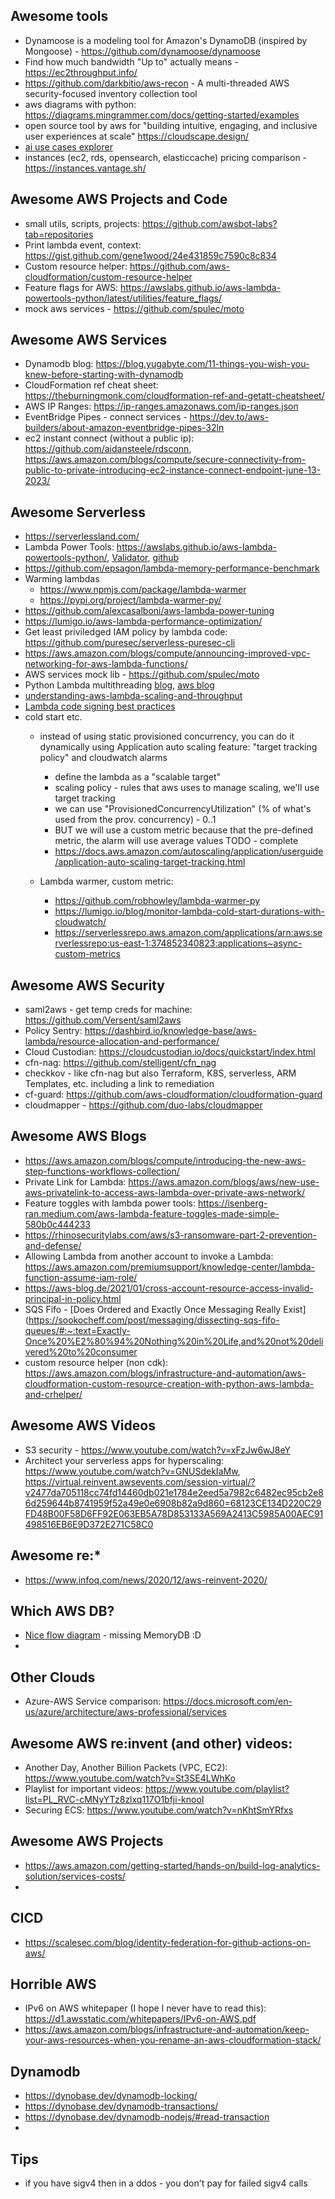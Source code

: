 ## Awesome tools
* Dynamoose is a modeling tool for Amazon's DynamoDB (inspired by Mongoose) - https://github.com/dynamoose/dynamoose
* Find how much bandwidth "Up to" actually means - https://ec2throughput.info/
* https://github.com/darkbitio/aws-recon - A multi-threaded AWS security-focused inventory collection tool
* aws diagrams with python: https://diagrams.mingrammer.com/docs/getting-started/examples
* open source tool by aws for "building intuitive, engaging, and inclusive user experiences at scale" https://cloudscape.design/
* [ai use cases explorer](https://aiexplorer.aws.amazon.com/)
* instances (ec2, rds, opensearch, elasticcache) pricing comparison - https://instances.vantage.sh/

## Awesome AWS Projects and Code
* small utils, scripts, projects: https://github.com/awsbot-labs?tab=repositories
* Print lambda event, context: https://gist.github.com/gene1wood/24e431859c7590c8c834
* Custom resource helper: https://github.com/aws-cloudformation/custom-resource-helper
* Feature flags for AWS: https://awslabs.github.io/aws-lambda-powertools-python/latest/utilities/feature_flags/
* mock aws services - https://github.com/spulec/moto

## Awesome AWS Services
* Dynamodb blog: https://blog.yugabyte.com/11-things-you-wish-you-knew-before-starting-with-dynamodb
* CloudFormation ref cheat sheet: https://theburningmonk.com/cloudformation-ref-and-getatt-cheatsheet/
* AWS IP Ranges: https://ip-ranges.amazonaws.com/ip-ranges.json
* EventBridge Pipes - connect services - https://dev.to/aws-builders/about-amazon-eventbridge-pipes-32ln
* ec2 instant connect (without a public ip): https://github.com/aidansteele/rdsconn, https://aws.amazon.com/blogs/compute/secure-connectivity-from-public-to-private-introducing-ec2-instance-connect-endpoint-june-13-2023/

## Awesome Serverless
* https://serverlessland.com/
* Lambda Power Tools: https://awslabs.github.io/aws-lambda-powertools-python/, [Validator](https://awslabs.github.io/aws-lambda-powertools-python/utilities/parser/), [github](https://github.com/awslabs/aws-lambda-powertools-python)
* https://github.com/epsagon/lambda-memory-performance-benchmark
* Warming lambdas
  * https://www.npmjs.com/package/lambda-warmer
  * https://pypi.org/project/lambda-warmer-py/
* https://github.com/alexcasalboni/aws-lambda-power-tuning 
* https://lumigo.io/aws-lambda-performance-optimization/
* Get least priviledged IAM policy by lambda code: https://github.com/puresec/serverless-puresec-cli
* https://aws.amazon.com/blogs/compute/announcing-improved-vpc-networking-for-aws-lambda-functions/
* AWS services mock lib - https://github.com/spulec/moto
* Python Lambda multithreading [blog](https://medium.com/tech-carnot/understanding-multiprocessing-in-aws-lambda-with-python-6f50c11d57e4), [aws blog](https://aws.amazon.com/blogs/compute/parallel-processing-in-python-with-aws-lambda/)
* [understanding-aws-lambda-scaling-and-throughput](https://aws.amazon.com/blogs/compute/understanding-aws-lambda-scaling-and-throughput/)
* [Lambda code signing best practices](https://aws.amazon.com/blogs/security/best-practices-and-advanced-patterns-for-lambda-code-signing/)
* cold start etc.
  * instead of using static provisioned concurrency, you can do it dynamically using Application auto scaling feature: "target tracking policy" and cloudwatch alarms
    * define the lambda as a "scalable target"
    * scaling policy - rules that aws uses to manage scaling, we'll use target tracking
    * we can use "ProvisionedConcurrencyUtilization" (% of what's used from the prov. concurrency) - 0..1
    * BUT we will use a custom metric because that the pre-defined metric, the alarm will use average values TODO - complete
    * https://docs.aws.amazon.com/autoscaling/application/userguide/application-auto-scaling-target-tracking.html


  * Lambda warmer, custom metric:
    * https://github.com/robhowley/lambda-warmer-py
    * https://lumigo.io/blog/monitor-lambda-cold-start-durations-with-cloudwatch/
    * https://serverlessrepo.aws.amazon.com/applications/arn:aws:serverlessrepo:us-east-1:374852340823:applications~async-custom-metrics

## Awesome AWS Security
* saml2aws - get temp creds for machine: https://github.com/Versent/saml2aws
* Policy Sentry: https://dashbird.io/knowledge-base/aws-lambda/resource-allocation-and-performance/
* Cloud Custodian: https://cloudcustodian.io/docs/quickstart/index.html
* cfn-nag: https://github.com/stelligent/cfn_nag
* checkkov - like cfn-nag but also Terraform, K8S, serverless, ARM Templates, etc. including a link to remediation
* cf-guard: https://github.com/aws-cloudformation/cloudformation-guard
* cloudmapper - https://github.com/duo-labs/cloudmapper

## Awesome AWS Blogs
* https://aws.amazon.com/blogs/compute/introducing-the-new-aws-step-functions-workflows-collection/
* Private Link for Lambda: https://aws.amazon.com/blogs/aws/new-use-aws-privatelink-to-access-aws-lambda-over-private-aws-network/
* Feature toggles with lambda power tools: https://isenberg-ran.medium.com/aws-lambda-feature-toggles-made-simple-580b0c444233
* https://rhinosecuritylabs.com/aws/s3-ransomware-part-2-prevention-and-defense/
* Allowing Lambda from another account to invoke a Lambda: https://aws.amazon.com/premiumsupport/knowledge-center/lambda-function-assume-iam-role/
* https://aws-blog.de/2021/01/cross-account-resource-access-invalid-principal-in-policy.html
* SQS Fifo - [Does Ordered and Exactly Once Messaging Really Exist](https://sookocheff.com/post/messaging/dissecting-sqs-fifo-queues/#:~:text=Exactly-Once%20%E2%80%94%20Nothing%20in%20Life,and%20not%20delivered%20to%20consumer
* custom resource helper (non cdk): https://aws.amazon.com/blogs/infrastructure-and-automation/aws-cloudformation-custom-resource-creation-with-python-aws-lambda-and-crhelper/

## Awesome AWS Videos
* S3 security - https://www.youtube.com/watch?v=xFzJw6wJ8eY
* Architect your serverless apps for hyperscaling: https://www.youtube.com/watch?v=GNUSdekIaMw, https://virtual.reinvent.awsevents.com/session-virtual/?v2477da705118cc74fd14460db021e1784e2eed5a7982c6482ec95cb2e86d259644b8741959f52a49e0e6908b82a9d860=68123CE134D220C29FD48B00F58D6FF92E063EB5A78D853133A569A2413C5985A00AEC91498516EB6E9D372E271C58C0

## Awesome re:*
* https://www.infoq.com/news/2020/12/aws-reinvent-2020/

## Which AWS DB?
* [Nice flow diagram](https://github.com/roybenyosef/AwesomeEverything/blob/main/which-aws-db.jpeg) - missing MemoryDB :D
* 

## Other Clouds
* Azure-AWS Service comparison: https://docs.microsoft.com/en-us/azure/architecture/aws-professional/services

## Awesome AWS re:invent (and other) videos:
* Another Day, Another Billion Packets (VPC, EC2): https://www.youtube.com/watch?v=St3SE4LWhKo
* Playlist for important videos: https://www.youtube.com/playlist?list=PL_RVC-cMNyYTz8zlxq117O1bfji-knooI
* Securing ECS: https://www.youtube.com/watch?v=nKhtSmYRfxs

## Awesome AWS Projects
* https://aws.amazon.com/getting-started/hands-on/build-log-analytics-solution/services-costs/
* 

## CICD
* https://scalesec.com/blog/identity-federation-for-github-actions-on-aws/

## Horrible AWS
* IPv6 on AWS whitepaper (I hope I never have to read this): https://d1.awsstatic.com/whitepapers/IPv6-on-AWS.pdf
* https://aws.amazon.com/blogs/infrastructure-and-automation/keep-your-aws-resources-when-you-rename-an-aws-cloudformation-stack/

## Dynamodb
* https://dynobase.dev/dynamodb-locking/
* https://dynobase.dev/dynamodb-transactions/
* https://dynobase.dev/dynamodb-nodejs/#read-transaction
* 


## Tips
* if you have sigv4 then in a ddos - you don't pay for failed sigv4 calls
